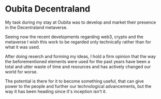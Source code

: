 # Oubita Decentraland
 
My task during my stay at Oubita was to develop and market their presence in the Decentraland metaverse.


Seeing now the recent developments regarding web3, crypto and the metaverse I wish this work to be regarded only technically rather than for what it was used.

After doing reserch and forming my ideas, I hold a firm opinion that the way the beforementioned elements were used for the past years have been a total and utter waste of time and resources and has actively changed our world for worse. 

The potential is there for it to become something useful, that can give power to the people and further our technological advancements, but the way it has been heading since it's inception isn't it.
